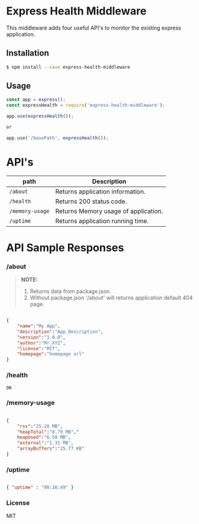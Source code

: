 # Express Health Middleware

This middleware adds four useful API's to monitor the existing express application.

## Installation

```bash
$ npm install --save express-health-middleware
```

## Usage

```js
const app = express();
const expressHealth = require('express-health-middleware');

app.use(expressHealth());

or 

app.use('/basePath', expressHealth());
```


# API's

path | Description
--- | ---
`/about` | Returns application information.
`/health` | Returns 200 status code.
`/memory-usage` | Returns Memory usage of application.
`/uptime` | Returns application running time.


# API Sample Responses

### /about

> **NOTE:**
> 1. Returns data from package.json.
> 2. Without package.json '/about' will returns application default 404 page. 

```json

{
    "name":"My App",
    "description":"App Description",
    "version":"1.0.0",
    "author":"Mr.XYZ",
    "license":"MIT",
    "homepage":"homepage url"
}

```


### /health

```
OK
```

### /memory-usage

```json

{
    "rss":"25.28 MB",
    "heapTotal":"8.79 MB","
    heapUsed":"6.58 MB",
    "external":"1.31 MB",
    "arrayBuffers":"25.77 KB"
}

```


### /uptime

```json

{ "uptime" : "00:16:49" }

```

### License

MIT 
